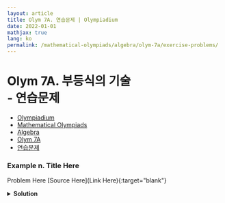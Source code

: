 ```yaml
---
layout: article
title: Olym 7A. 연습문제 | Olympiadium
date: 2022-01-01
mathjax: true
lang: ko
permalink: /mathematical-olympiads/algebra/olym-7a/exercise-problems/
---
```

# Olym 7A. 부등식의 기술 <br> <ssup> - 연습문제</ssup>

<ul class="breadcrumb">
	<li><a href="{{ site.baseurl }}/">Olympiadium</a></li> 
	<li><a href="{{ site.baseurl }}/mathematical-olympiads/">Mathematical Olympiads</a></li> 
	<li><a href="{{ site.baseurl }}/mathematical-olympiads/algebra/">Algebra</a></li> 
	<li><a href="{{ site.baseurl }}/mathematical-olympiads/algebra/olym-7a/">Olym 7A</a></li> 
	<li><a href="{{ site.baseurl }}/mathematical-olympiads/algebra/olym-7a/exercise-problems/">연습문제</a></li>
</ul>

### Example n. Title Here
<skyblueboard> Problem Here </skyblueboard>
[Source Here](Link Here){:target="blank"}
<pinkborder><details>
<summary><b>Solution</b></summary>
Solution Here. 
</details></pinkborder>

